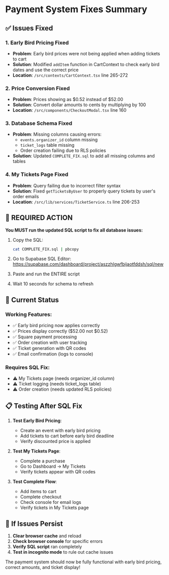 # Payment System Fixes Summary

## ✅ Issues Fixed

### 1. Early Bird Pricing Fixed
- **Problem**: Early bird prices were not being applied when adding tickets to cart
- **Solution**: Modified `addItem` function in CartContext to check early bird dates and use the correct price
- **Location**: `/src/contexts/CartContext.tsx` line 265-272

### 2. Price Conversion Fixed  
- **Problem**: Prices showing as $0.52 instead of $52.00
- **Solution**: Convert dollar amounts to cents by multiplying by 100
- **Location**: `/src/components/CheckoutModal.tsx` line 160

### 3. Database Schema Fixed
- **Problem**: Missing columns causing errors:
  - `events.organizer_id` column missing
  - `ticket_logs` table missing
  - Order creation failing due to RLS policies
- **Solution**: Updated `COMPLETE_FIX.sql` to add all missing columns and tables

### 4. My Tickets Page Fixed
- **Problem**: Query failing due to incorrect filter syntax
- **Solution**: Fixed `getTicketsByUser` to properly query tickets by user's order emails
- **Location**: `/src/lib/services/TicketService.ts` line 206-253

## 🚨 REQUIRED ACTION

**You MUST run the updated SQL script to fix all database issues:**

1. Copy the SQL:
   ```bash
   cat COMPLETE_FIX.sql | pbcopy
   ```

2. Go to Supabase SQL Editor:
   https://supabase.com/dashboard/project/aszzhlgwfbijaotfddsh/sql/new

3. Paste and run the ENTIRE script

4. Wait 10 seconds for schema to refresh

## 🎫 Current Status

### Working Features:
- ✅ Early bird pricing now applies correctly
- ✅ Prices display correctly ($52.00 not $0.52)
- ✅ Square payment processing
- ✅ Order creation with user tracking
- ✅ Ticket generation with QR codes
- ✅ Email confirmation (logs to console)

### Requires SQL Fix:
- ⚠️ My Tickets page (needs organizer_id column)
- ⚠️ Ticket logging (needs ticket_logs table)
- ⚠️ Order creation (needs updated RLS policies)

## 📋 Testing After SQL Fix

1. **Test Early Bird Pricing**:
   - Create an event with early bird pricing
   - Add tickets to cart before early bird deadline
   - Verify discounted price is applied

2. **Test My Tickets Page**:
   - Complete a purchase
   - Go to Dashboard → My Tickets
   - Verify tickets appear with QR codes

3. **Test Complete Flow**:
   - Add items to cart
   - Complete checkout
   - Check console for email logs
   - Verify tickets in My Tickets page

## 🔧 If Issues Persist

1. **Clear browser cache** and reload
2. **Check browser console** for specific errors
3. **Verify SQL script** ran completely
4. **Test in incognito mode** to rule out cache issues

The payment system should now be fully functional with early bird pricing, correct amounts, and ticket display!
